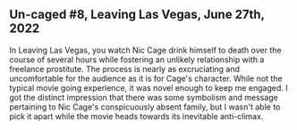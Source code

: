 Un-caged #8, Leaving Las Vegas, June 27th, 2022
---------------------------------------------

In Leaving Las Vegas, you watch Nic Cage drink himself to death over the course of several hours while fostering an unlikely relationship with a freelance prostitute. The process is nearly as excruciating and uncomfortable for the audience as it is for Cage's character. While not the typical movie going experience, it was novel enough to keep me engaged. I got the distinct impression that there was some symbolism and message pertaining to Nic Cage's conspicuously absent family, but I wasn't able to pick it apart while the movie heads towards its inevitable anti-climax.
